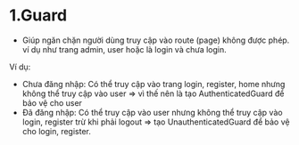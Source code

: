 # 1.Guard

- Giúp ngăn chặn người dùng truy cập vào route (page) không được phép. ví dụ như trang admin, user hoặc là login và chưa login.

Ví dụ:

- Chưa đăng nhập: Có thể truy cập vào trang login, register, home nhưng không thể truy cập vào user
  => vì thế nên là tạo AuthenticatedGuard để bảo vệ cho user
- Đã đăng nhập: Có thể truy cập vào user nhưng không thể truy cập vào login, register trừ khi phải logout => tạo UnauthenticatedGuard để bảo vệ cho login, register.
